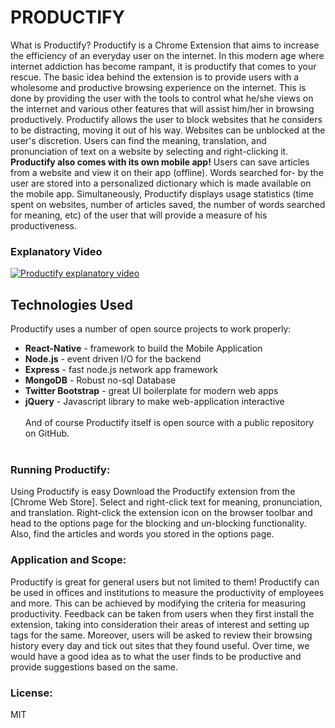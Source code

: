 # PRODUCTIFY
What is Productify?
Productify is a Chrome Extension that aims to increase the efficiency of an everyday user on the internet.
In this modern age where internet addiction has become rampant, it is productify that comes to your rescue. 
The basic idea behind the extension is to provide users with a wholesome and productive browsing experience on the internet.
This is done by providing the user with the tools to control what he/she views on the internet and various other features that will assist him/her in browsing productively.
Productify allows the user to block websites that he considers to be distracting, moving it out of his way. Websites can be unblocked at the user's discretion. 
Users can find the meaning, translation, and pronunciation of text on a website by selecting and right-clicking it.
<b>Productify also comes with its own mobile app!</b>
Users can save articles from a website and view it on their app (offline). 
Words searched for- by the user are stored into a personalized dictionary which is made available on the mobile app. 
Simultaneously, Productify displays usage statistics (time spent on websites, number of articles saved,
the number of words searched for meaning, etc) of the user that will provide a measure of his productiveness.

### Explanatory Video
[![Productify explanatory video](https://drive.google.com/open?id=1e6elcOYvJYeOjx5yxKbbuzqf1nGbHen0)](https://youtu.be/FDNbGub3Rac)

## Technologies Used
Productify uses a number of open source projects to work properly:
<ul>
 <li><b>React-Native</b> - framework to build the Mobile Application</li>
 <li><b>Node.js</b> - event driven I/O for the backend</li>
 <li><b>Express</b> - fast node.js network app framework</li>
 <li><b>MongoDB</b> - Robust no-sql Database</li>
 <li><b>Twitter Bootstrap</b> - great UI boilerplate for modern web apps</li>
 <li><b>jQuery</b> - Javascript library to make web-application interactive </li><br>
And of course Productify itself is open source with a public repository on GitHub.<br><br>
</ul>

### Running Productify:
Using Productify is easy
Download the Productify extension from the [Chrome Web Store].
Select and right-click text for meaning, pronunciation, and translation.
Right-click the extension icon on the browser toolbar and head to the options page for the blocking and un-blocking functionality.
Also, find the articles and words you stored in the options page.<br>

### Application and Scope:
Productify is great for general users but not limited to them! Productify can be used in offices and institutions to measure the productivity of employees and more. This can be achieved by modifying the criteria for measuring productivity. Feedback can be taken from users when they first install the extension, taking into consideration their areas of interest and setting up tags for the same. Moreover, users will be asked to review their browsing history every day and tick out sites that they found useful. Over time, we would have a good idea as to what the user finds to be productive and provide suggestions based on the same.

### License:
MIT

